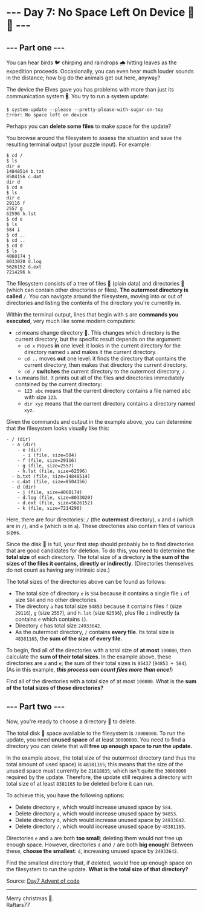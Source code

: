 # --- Day 7: No Space Left On Device 📁💾 --- 

## --- Part one ---

You can hear birds 🐦 chirping and raindrops 🌧️ hitting leaves as the expedition proceeds. Occasionally, you can even hear much louder sounds in the distance; how big do the animals get out here, anyway?

The device the Elves gave you has problems with more than just its communication system 🖁. You try to run a system update:

```
$ system-update --please --pretty-please-with-sugar-on-top
Error: No space left on device
```

Perhaps you can **delete some files** to make space for the update?

You browse around the filesystem to assess the situation and save the resulting terminal output (your puzzle input). For example:

```
$ cd /
$ ls
dir a
14848514 b.txt
8504156 c.dat
dir d
$ cd a
$ ls
dir e
29116 f
2557 g
62596 h.lst
$ cd e
$ ls
584 i
$ cd ..
$ cd ..
$ cd d
$ ls
4060174 j
8033020 d.log
5626152 d.ext
7214296 k
```

The filesystem consists of a tree of files 🎄 (plain data) and directories 📁 (which can contain other directories or files). **The outermost directory is called** `/`. You can navigate around the filesystem, moving into or out of directories and listing the contents of the directory you're currently in.

Within the terminal output, lines that begin with `$` are **commands you executed**, very much like some modern computers:

- `cd` means change directory 📁. This changes which directory is the current directory, but the specific result depends on the argument:
    - `cd x` moves **in** one level: it looks in the current directory for the directory named `x` and makes it the current directory.
    - `cd ..` moves **out** one level: it finds the directory that contains the current directory, then makes that directory the current directory.
    - `cd /` **switches** the current directory to the outermost directory, `/`.
- `ls` means list. It prints out all of the files and directories immediately contained by the current directory:
    - `123 abc` means that the current directory contains a file named abc with size `123`.
    - `dir xyz` means that the current directory contains a directory named `xyz`.

Given the commands and output in the example above, you can determine that the filesystem looks visually like this:

```
- / (dir)
  - a (dir)
    - e (dir)
      - i (file, size=584)
    - f (file, size=29116)
    - g (file, size=2557)
    - h.lst (file, size=62596)
  - b.txt (file, size=14848514)
  - c.dat (file, size=8504156)
  - d (dir)
    - j (file, size=4060174)
    - d.log (file, size=8033020)
    - d.ext (file, size=5626152)
    - k (file, size=7214296)
```

Here, there are four directories: `/` (the **outermost** directory), `a` and `d` (which are in `/`), and `e` (which is in `a`). These directories also contain files of various sizes.

Since the disk 💾 is full, your first step should probably be to find directories that are good candidates for deletion. To do this, you need to determine the **total size** of each directory. The total size of a directory **is the sum of the sizes of the files it contains, directly or indirectly**. (Directories themselves do not count as having any intrinsic size.)

The total sizes of the directories above can be found as follows:

- The total size of directory `e` is `584` because it contains a single file `i` of size `584` and no other directories.
- The directory `a` has total size `94853` because it contains files `f` (size `29116`), `g` (size `2557`), and `h.lst` (size `62596`), plus file `i` indirectly (a contains `e` which contains `i`).
- Directory `d` has total size `24933642`.
- As the outermost directory, `/` contains **every file**. Its total size is `48381165`, the **sum of the size of every file.**

To begin, find all of the directories with a total size of **at most** `100000`, then calculate the **sum of their total sizes**. In the example above, these directories are `a` and `e`; the sum of their total sizes is `95437` (`94853 + 584`). (As in this example, ***this process can count files more than once!***)

Find all of the directories with a total size of at most `100000`. What is the **sum of the total sizes of those directories?**

## --- Part two ---

Now, you're ready to choose a directory 📁 to delete.

The total disk 💾 space available to the filesystem is `70000000`. To run the update, you need **unused space** of at least `30000000`. You need to find a directory you can delete that will **free up enough space to run the update.**

In the example above, the total size of the outermost directory (and thus the total amount of used space) is `48381165`; this means that the size of the unused space must currently be `21618835`, which isn't quite the `30000000` required by the update. Therefore, the update still requires a directory with total size of at least `8381165` to be deleted before it can run.

To achieve this, you have the following options:

- Delete directory `e`, which would increase unused space by `584`.
- Delete directory `a`, which would increase unused space by `94853`.
- Delete directory `d`, which would increase unused space by `24933642`.
- Delete directory `/`, which would increase unused space by `48381165`.

Directories `e` and `a` are both **too small**; deleting them would not free up enough space. However, directories `d` and `/` are both **big enough**! Between these, **choose the smallest**: `d`, increasing unused space by `24933642`.

Find the smallest directory that, if deleted, would free up enough space on the filesystem to run the update. **What is the total size of that directory?**

Source: [Day7 Advent of code](https://adventofcode.com/2022/day/7)

---
Merry christmas 🦌.  
Raftars77